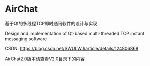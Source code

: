 # AirChat
基于Qt的多线程TCP即时通讯软件的设计与实现

Design and implementation of Qt-based multi-threaded TCP instant messaging software

CSDN: https://blog.csdn.net/SWULWJ/article/details/124806868



AirChat2.0版本请查看V2.0目录下的内容
